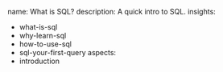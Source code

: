 name: What is SQL?
description: A quick intro to SQL.
insights:
  - what-is-sql
  - why-learn-sql
  - how-to-use-sql
  - sql-your-first-query
aspects:
  - introduction
 

